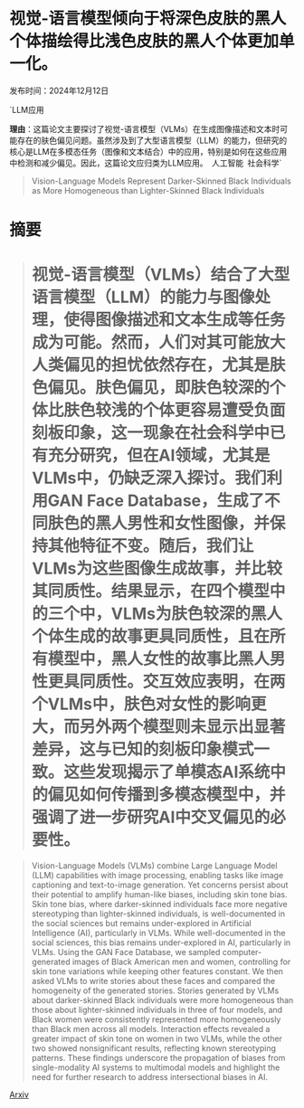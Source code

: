 # 视觉-语言模型倾向于将深色皮肤的黑人个体描绘得比浅色皮肤的黑人个体更加单一化。

发布时间：2024年12月12日

`LLM应用

**理由**：这篇论文主要探讨了视觉-语言模型（VLMs）在生成图像描述和文本时可能存在的肤色偏见问题。虽然涉及到了大型语言模型（LLM）的能力，但研究的核心是LLM在多模态任务（图像和文本结合）中的应用，特别是如何在这些应用中检测和减少偏见。因此，这篇论文应归类为LLM应用。` `人工智能` `社会科学`

> Vision-Language Models Represent Darker-Skinned Black Individuals as More Homogeneous than Lighter-Skinned Black Individuals

# 摘要

> # 视觉-语言模型（VLMs）结合了大型语言模型（LLM）的能力与图像处理，使得图像描述和文本生成等任务成为可能。然而，人们对其可能放大人类偏见的担忧依然存在，尤其是肤色偏见。肤色偏见，即肤色较深的个体比肤色较浅的个体更容易遭受负面刻板印象，这一现象在社会科学中已有充分研究，但在AI领域，尤其是VLMs中，仍缺乏深入探讨。我们利用GAN Face Database，生成了不同肤色的黑人男性和女性图像，并保持其他特征不变。随后，我们让VLMs为这些图像生成故事，并比较其同质性。结果显示，在四个模型中的三个中，VLMs为肤色较深的黑人个体生成的故事更具同质性，且在所有模型中，黑人女性的故事比黑人男性更具同质性。交互效应表明，在两个VLMs中，肤色对女性的影响更大，而另外两个模型则未显示出显著差异，这与已知的刻板印象模式一致。这些发现揭示了单模态AI系统中的偏见如何传播到多模态模型中，并强调了进一步研究AI中交叉偏见的必要性。

> Vision-Language Models (VLMs) combine Large Language Model (LLM) capabilities with image processing, enabling tasks like image captioning and text-to-image generation. Yet concerns persist about their potential to amplify human-like biases, including skin tone bias. Skin tone bias, where darker-skinned individuals face more negative stereotyping than lighter-skinned individuals, is well-documented in the social sciences but remains under-explored in Artificial Intelligence (AI), particularly in VLMs. While well-documented in the social sciences, this bias remains under-explored in AI, particularly in VLMs. Using the GAN Face Database, we sampled computer-generated images of Black American men and women, controlling for skin tone variations while keeping other features constant. We then asked VLMs to write stories about these faces and compared the homogeneity of the generated stories. Stories generated by VLMs about darker-skinned Black individuals were more homogeneous than those about lighter-skinned individuals in three of four models, and Black women were consistently represented more homogeneously than Black men across all models. Interaction effects revealed a greater impact of skin tone on women in two VLMs, while the other two showed nonsignificant results, reflecting known stereotyping patterns. These findings underscore the propagation of biases from single-modality AI systems to multimodal models and highlight the need for further research to address intersectional biases in AI.

[Arxiv](https://arxiv.org/abs/2412.09668)